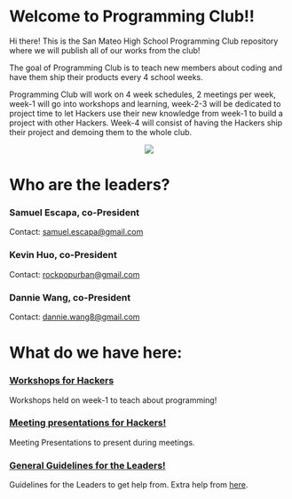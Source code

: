 # Welcome to Programming Club!!

Hi there! This is the San Mateo High School Programming Club repository where
we will publish all of our works from the club!

The goal of Programming Club is to teach new members about coding and have
them ship their products every 4 school weeks.

Programming Club will work on 4 week schedules, 2 meetings per week, week-1 will
go into workshops and learning, week-2-3 will be dedicated to project time to
let Hackers use their new knowledge from week-1 to build a project with other
Hackers. Week-4 will consist of having the Hackers ship their project and
demoing them to the whole club.

<div align="center"><img src="https://avatars3.githubusercontent.com/u/9454733?v=3&u=f69ad58af2af64608df9a2ec594a7e6ad1cdfaad&s=460"></div>

# Who are the leaders?

### Samuel Escapa, co-President

Contact: samuel.escapa@gmail.com

### Kevin Huo, co-President

Contact: rockpopurban@gmail.com

### Dannie Wang, co-President

Contact: dannie.wang8@gmail.com


# What do we have here:

### [Workshops for Hackers](workshops/README.md)

Workshops held on week-1 to teach about programming!

### [Meeting presentations for Hackers!](meetings/README.md)

Meeting Presentations to present during meetings.

### [General Guidelines for the Leaders!](guidelines/README.md)

Guidelines for the Leaders to get help from. Extra help from [here](https://github.com/hackedu/hack-camp/blob/248ee44840753ed1892cf6e918cb21cb6db77906/cohort_4/playbook/ACTIVITIES.md).

